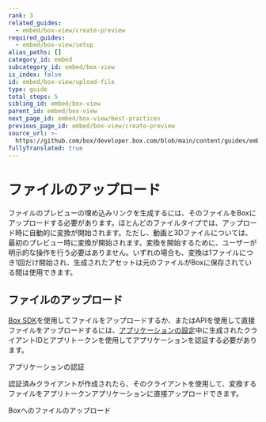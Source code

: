 ```yaml
---
rank: 3
related_guides:
  - embed/box-view/create-preview
required_guides:
  - embed/box-view/setup
alias_paths: []
category_id: embed
subcategory_id: embed/box-view
is_index: false
id: embed/box-view/upload-file
type: guide
total_steps: 5
sibling_id: embed/box-view
parent_id: embed/box-view
next_page_id: embed/box-view/best-practices
previous_page_id: embed/box-view/create-preview
source_url: >-
  https://github.com/box/developer.box.com/blob/main/content/guides/embed/box-view/upload-file.md
fullyTranslated: true
---
```

# ファイルのアップロード

ファイルのプレビューの埋め込みリンクを生成するには、そのファイルをBoxにアップロードする必要があります。ほとんどのファイルタイプでは、アップロード時に自動的に変換が開始されます。ただし、動画と3Dファイルについては、最初のプレビュー時に変換が開始されます。変換を開始するために、ユーザーが明示的な操作を行う必要はありません。いずれの場合も、変換は1ファイルにつき1回だけ開始され、生成されたアセットは元のファイルがBoxに保存されている間は使用できます。

## ファイルのアップロード

[Box SDK](pages://sdks-and-tools/)を使用してファイルをアップロードするか、またはAPIを使用して直接ファイルをアップロードするには、[アプリケーションの設定](guide://embed/box-view/setup)中に生成されたクライアントIDとアプリトークンを使用してアプリケーションを認証する必要があります。

<CTA to="guide://authentication/app-token/">

アプリケーションの認証

</CTA>

認証済みクライアントが作成されたら、そのクライアントを使用して、変換するファイルをアプリトークンアプリケーションに直接アップロードできます。

<CTA to="guide://uploads/direct/file/">

Boxへのファイルのアップロード

</CTA>
